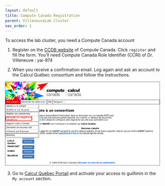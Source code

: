 ```yaml
---
layout: default
title: Compute Canada Registration
parent: VilleneuveLab Cluster
nav_order: 1
---
```


To access the lab cluster, you need a Compute Canada account

1. Register on the [CCDB website][ccdb] of Compute Canada. Click `register` and fill the form. You'll need Compute Canada Role Identifier (CCRI) of Dr. Villeneuve : yai-974

2. When you receive a confirmation email. Log again and ask an account to the Calcul Québec consortium and follow the instructions.

![cc-consortium](/assets/images/cc-consortium.png)

3. Go to [Calcul Québec Portail][calculquebec] and activate your access to guillimin in the `My account` section.

[ccdb]: https://ccdb.computecanada.ca/
[calculquebec]: https://portail.calculquebec.ca/
